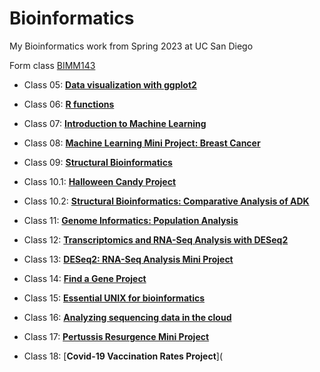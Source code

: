 # Bioinformatics
My Bioinformatics work from Spring 2023 at UC San Diego

Form class [BIMM143](https://bioboot.github.io/bimm143_S23/)

- Class 05: [**Data visualization with ggplot2**](https://github.com/frankiehye/bimm143/blob/main/Class_05__Data_Visualization.pdf)

- Class 06: [**R functions**](https://github.com/frankiehye/bimm143/blob/main/class06/class06.qmd)

- Class 07: [**Introduction to Machine Learning**](https://github.com/frankiehye/bimm143/blob/63024ecfa1bd082ffc16b84bed897701ab6ea731/Class%207_%20Clustering%20and%20PCA.pdf)

- Class 08: [**Machine Learning Mini Project: Breast Cancer**](https://github.com/frankiehye/bimm143/blob/main/class08_files/class08.qmd)

- Class 09: [**Structural Bioinformatics**](https://github.com/frankiehye/bimm143/blob/main/class09/class09.qmd)

- Class 10.1: [**Halloween Candy Project**](https://github.com/frankiehye/bimm143/blob/main/class10_files/Class%2010_%20Candy%20Project.pdf)

- Class 10.2: [**Structural Bioinformatics: Comparative Analysis of ADK**](https://github.com/frankiehye/bimm143/blob/main/class10_files/class10.qmd)

- Class 11: [**Genome Informatics: Population Analysis**](https://github.com/frankiehye/bimm143/blob/main/class12/classonlinehw.qmd)

- Class 12: [**Transcriptomics and RNA-Seq Analysis with DESeq2**](https://github.com/frankiehye/bimm143/blob/main/class12/class12thurs.qmd)

- Class 13: [**DESeq2: RNA-Seq Analysis Mini Project**](https://github.com/frankiehye/bimm143/blob/main/class12/class12thurs.qmd)

- Class 14: [**Find a Gene Project**](https://github.com/frankiehye/bimm143/blob/main/find_a_gene/Find%20A%20Gene%20Project.pdf)

- Class 15: [**Essential UNIX for bioinformatics**](https://github.com/frankiehye/bimm143/blob/main/class15/HW8_unix_questions.pdf)

- Class 16: [**Analyzing sequencing data in the cloud**](https://github.com/frankiehye/bimm143/blob/main/class16/class16_extracredit.qmd)

- Class 17: [**Pertussis Resurgence Mini Project**](https://github.com/frankiehye/bimm143/blob/main/class17/class17.qmd)

- Class 18: [**Covid-19 Vaccination Rates Project**](
